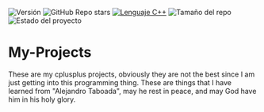 ![Versión](https://img.shields.io/badge/version-1.0-blue)
![GitHub Repo stars](https://img.shields.io/github/stars/Tony162wbwd/My-Projects?style=for-the-badge)
[![Lenguaje C++](https://img.shields.io/github/languages/top/Tony162wbwd/My-Projects?style=for-the-badge)](https://es.wikipedia.org/wiki/C%2B%2B)
![Tamaño del repo](https://img.shields.io/github/repo-size/Tony162wbwd/My-Projects?style=for-the-badge)
![Estado del proyecto](https://img.shields.io/badge/status-En%20desarrollo-orange?style=for-the-badge)



# My-Projects
These are my cplusplus projects, obviously they are not the best since I am just getting into this programming thing. These are things that I have learned from "Alejandro Taboada", may he rest in peace, and may God have him in his holy glory.